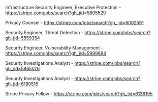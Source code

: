 Infrastructure Security Engineer, Executive Protection - https://stripe.com/jobs/search?gh_jid=5805529

Privacy Counsel - https://stripe.com/jobs/search?gh_jid=6002591

Security Engineer, Threat Detection  - https://stripe.com/jobs/search?gh_jid=5559354

Security Engineer, Vulnerability Management  - https://stripe.com/jobs/search?gh_jid=5999884

Security Investigations Analyst - https://stripe.com/jobs/search?gh_jid=5865076

Security Investigations Analyst - https://stripe.com/jobs/search?gh_jid=6180516

Stripe Privacy Fellow - https://stripe.com/jobs/search?gh_jid=6136195

